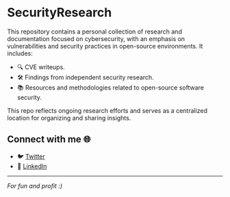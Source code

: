 # SecurityResearch

This repository contains a personal collection of research and documentation focused on cybersecurity, with an emphasis on vulnerabilities and security practices in open-source environments. It includes:  

- 🔍 CVE writeups.  
- 🛠️ Findings from independent security research.  
- 📚 Resources and methodologies related to open-source software security.  

This repo reflects ongoing research efforts and serves as a centralized location for organizing and sharing insights.

## Connect with me 🌐  
- 🐦 [Twitter](https://twitter.com/hexkaster)
- 💼 [LinkedIn](https://www.linkedin.com/in/hex-kaster)

---

*For fun and profit :)*
